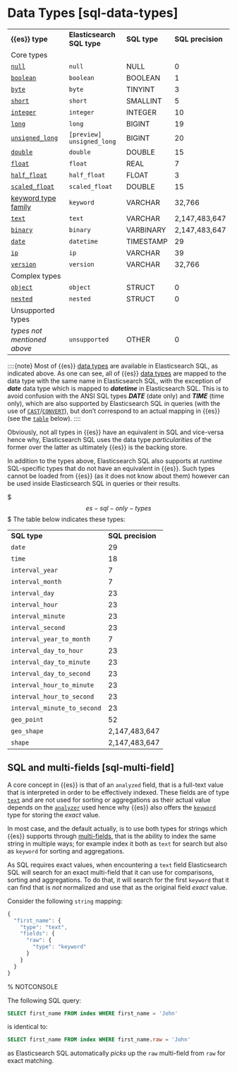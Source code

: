 # Data Types [sql-data-types]

|     |     |     |     |
| --- | --- | --- | --- |
| **{{es}} type** | **Elasticsearch SQL type** | **SQL type** | **SQL precision** |
| Core types |
| [`null`](null-value.md) | `null` | NULL | 0 |
| [`boolean`](boolean.md) | `boolean` | BOOLEAN | 1 |
| [`byte`](number.md) | `byte` | TINYINT | 3 |
| [`short`](number.md) | `short` | SMALLINT | 5 |
| [`integer`](number.md) | `integer` | INTEGER | 10 |
| [`long`](number.md) | `long` | BIGINT | 19 |
| [`unsigned_long`](number.md) | `[preview] unsigned_long` | BIGINT | 20 |
| [`double`](number.md) | `double` | DOUBLE | 15 |
| [`float`](number.md) | `float` | REAL | 7 |
| [`half_float`](number.md) | `half_float` | FLOAT | 3 |
| [`scaled_float`](number.md) | `scaled_float` | DOUBLE | 15 |
| [keyword type family](keyword.md) | `keyword` | VARCHAR | 32,766 |
| [`text`](text.md) | `text` | VARCHAR | 2,147,483,647 |
| [`binary`](binary.md) | `binary` | VARBINARY | 2,147,483,647 |
| [`date`](date.md) | `datetime` | TIMESTAMP | 29 |
| [`ip`](ip.md) | `ip` | VARCHAR | 39 |
| [`version`](version.md) | `version` | VARCHAR | 32,766 |
| Complex types |
| [`object`](object.md) | `object` | STRUCT | 0 |
| [`nested`](nested.md) | `nested` | STRUCT | 0 |
| Unsupported types |
| *types not mentioned above* | `unsupported` | OTHER | 0 |

::::{note} 
Most of {{es}} [data types](mapping-types.md) are available in Elasticsearch SQL, as indicated above. As one can see, all of {{es}} [data types](mapping-types.md) are mapped to the data type with the same name in Elasticsearch SQL, with the exception of ***date*** data type which is mapped to ***datetime*** in Elasticsearch SQL. This is to avoid confusion with the ANSI SQL types ***DATE*** (date only) and ***TIME*** (time only), which are also supported by Elasticsearch SQL in queries (with the use of [`CAST`](sql-functions-type-conversion.md#sql-functions-type-conversion-cast)/[`CONVERT`](sql-functions-type-conversion.md#sql-functions-type-conversion-convert)), but don’t correspond to an actual mapping in {{es}} (see the [`table`](sql-data-types.md#es-sql-only-types) below).
::::


Obviously, not all types in {{es}} have an equivalent in SQL and vice-versa hence why, Elasticsearch SQL uses the data type *particularities* of the former over the latter as ultimately {{es}} is the backing store.

In addition to the types above, Elasticsearch SQL also supports at *runtime* SQL-specific types that do not have an equivalent in {{es}}. Such types cannot be loaded from {{es}} (as it does not know about them) however can be used inside Elasticsearch SQL in queries or their results.

$$$es-sql-only-types$$$
The table below indicates these types:

|     |     |
| --- | --- |
| **SQL type** | **SQL precision** |
| `date` | 29 |
| `time` | 18 |
| `interval_year` | 7 |
| `interval_month` | 7 |
| `interval_day` | 23 |
| `interval_hour` | 23 |
| `interval_minute` | 23 |
| `interval_second` | 23 |
| `interval_year_to_month` | 7 |
| `interval_day_to_hour` | 23 |
| `interval_day_to_minute` | 23 |
| `interval_day_to_second` | 23 |
| `interval_hour_to_minute` | 23 |
| `interval_hour_to_second` | 23 |
| `interval_minute_to_second` | 23 |
| `geo_point` | 52 |
| `geo_shape` | 2,147,483,647 |
| `shape` | 2,147,483,647 |


## SQL and multi-fields [sql-multi-field] 

A core concept in {{es}} is that of an `analyzed` field, that is a full-text value that is interpreted in order to be effectively indexed. These fields are of type [`text`](text.md) and are not used for sorting or aggregations as their actual value depends on the [`analyzer`](analyzer.md) used hence why {{es}} also offers the [`keyword`](keyword.md) type for storing the *exact* value.

In most case, and the default actually, is to use both types for strings which {{es}} supports through [multi-fields](multi-fields.md), that is the ability to index the same string in multiple ways; for example index it both as `text` for search but also as `keyword` for sorting and aggregations.

As SQL requires exact values, when encountering a `text` field Elasticsearch SQL will search for an exact multi-field that it can use for comparisons, sorting and aggregations. To do that, it will search for the first `keyword` that it can find that is *not* normalized and use that as the original field *exact* value.

Consider the following `string` mapping:

```js
{
  "first_name": {
    "type": "text",
    "fields": {
      "raw": {
        "type": "keyword"
      }
    }
  }
}
```

%  NOTCONSOLE

The following SQL query:

```sql
SELECT first_name FROM index WHERE first_name = 'John'
```

is identical to:

```sql
SELECT first_name FROM index WHERE first_name.raw = 'John'
```

as Elasticsearch SQL automatically *picks* up the `raw` multi-field from `raw` for exact matching.

